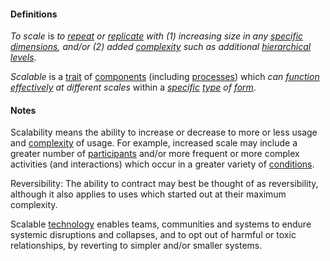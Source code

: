 #### Definitions

*To scale* is *to [repeat](https://github.com/gcassel/Modular-Organization-Terminology/blob/master/terms/repeat.md) or [replicate](https://github.com/gcassel/Modular-Organization-Terminology/blob/master/terms/replicate.md) with (1) increasing size in any [specific](https://github.com/gcassel/Modular-Organizing-Terminology/blob/master/terms/specific.md) [dimensions](https://github.com/gcassel/Modular-Organizing-Terminology/blob/master/terms/dimension.md), and/or (2) added [complexity](https://github.com/gcassel/Modular-Organization-Terminology/blob/master/terms/complexity.md) such as additional [hierarchical](https://github.com/gcassel/Modular-Organization-Terminology/blob/master/terms/hierarchy.md) [levels](https://github.com/gcassel/Modular-Organization-Terminology/blob/master/terms/level.md)*.

*Scalable* is a [trait](https://github.com/gcassel/Modular-Organization-Terminology/blob/master/terms/trait.md) of [components](https://github.com/gcassel/Modular-Organization-Terminology/blob/master/terms/component.md) (including [processes](https://github.com/gcassel/Modular-Organization-Terminology/blob/master/terms/process.md)) which *can [function](https://github.com/gcassel/Modular-Organization-Terminology/blob/master/terms/function.md) [effectively](https://github.com/gcassel/Modular-Organization-Terminology/blob/master/terms/effective.md) at different scales* within a *[specific](https://github.com/gcassel/Modular-Organization-Terminology/blob/master/terms/specific.md) [type](https://github.com/gcassel/Modular-Organization-Terminology/blob/master/terms/type.md) of [form](https://github.com/gcassel/Modular-Organization-Terminology/blob/master/terms/form.md)*.

#### Notes
Scalability means the ability to increase or decrease to more or less usage and [complexity](https://github.com/gcassel/Modular-Organization-Terminology/blob/master/terms/complex.md) of usage.  For example, increased scale may include a greater number of [participants](https://github.com/gcassel/Modular-Organization-Terminology/blob/master/terms/participate.md) and/or more frequent or more complex activities (and interactions) which occur in a greater variety of [conditions](https://github.com/gcassel/Modular-Organization-Terminology/blob/master/terms/condition.md).

Reversibility: The ability to contract may best be thought of as reversibility, although it also applies to uses which started out at their maximum complexity.

Scalable [technology](https://github.com/gcassel/Modular-Organization-Terminology/blob/master/terms/technology.md) enables teams, communities and systems to endure systemic disruptions and collapses, and to opt out of harmful or toxic relationships, by reverting to simpler and/or smaller systems.

